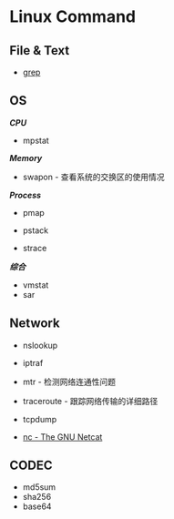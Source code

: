 # Linux Command

## File & Text
* [grep](grep.md)

## OS
***CPU***
* mpstat

***Memory***
* swapon - 查看系统的交换区的使用情况

***Process***
* pmap

* pstack
* strace

***综合***
* vmstat
* sar

## Network
* nslookup
* iptraf
* mtr - 检测网络连通性问题
* traceroute - 跟踪网络传输的详细路径
* tcpdump

* [nc - The GNU Netcat](network/nc.md)

## CODEC
* md5sum
* sha256
* base64
